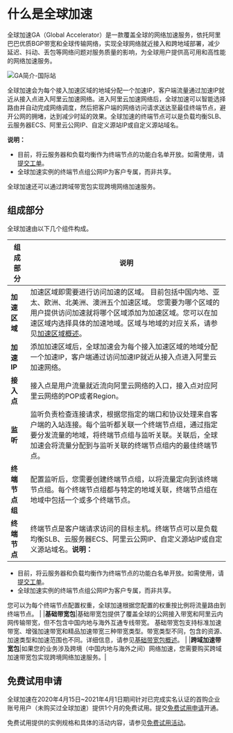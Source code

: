 # 什么是全球加速

全球加速GA（Global Accelerator）是一款覆盖全球的网络加速服务，依托阿里巴巴优质BGP带宽和全球传输网络，实现全球网络就近接入和跨地域部署，减少延迟、抖动、丢包等网络问题对服务质量的影响，为全球用户提供高可用和高性能的网络加速服务。

![GA简介-国际站](https://static-aliyun-doc.oss-accelerate.aliyuncs.com/assets/img/zh-CN/4323839951/p84077.png)

全球加速会为每个接入加速区域的地域分配一个加速IP，客户端流量通过加速IP就近从接入点进入阿里云加速网络。进入阿里云加速网络后，全球加速可以智能选择路由并自动完成网络调度，然后把客户端的网络访问请求送达至最佳终端节点，避开公网的拥堵，达到减少时延的效果。全球加速的终端节点可以是负载均衡SLB、云服务器ECS、阿里云公网IP、自定义源站IP或自定义源站域名。

**说明：**

-   目前，将云服务器和负载均衡作为终端节点的功能白名单开放。如需使用，请[提交工单](https://workorder-intl.console.aliyun.com/?spm=5176.11182188.console-base-top.dworkorder.18ae4882n3v6ZW#/ticket/createIndex)。
-   全球加速实例的终端节点组公网IP为客户专属，而非共享。

全球加速还可以通过跨域带宽包实现跨境网络加速服务。

## 组成部分

全球加速由以下几个组件构成。

|组成部分|说明|
|----|--|
|**加速区域**|加速区域即需要进行访问加速的区域。 目前包括中国内地、亚太、欧洲、北美洲、澳洲五个加速区域。 您需要为哪个区域的用户提供访问加速就将哪个区域添加为加速区域。您可以在加速区域内选择具体的加速地域。区域与地域的对应关系，请参见[加速区域概述](/intl.zh-CN/用户指南/加速区域/加速区域概述.md)。 |
|**加速IP**|添加加速区域后，全球加速会为每个接入加速区域的地域分配一个加速IP，客户端通过访问加速IP就近从接入点进入阿里云加速网络。|
|**接入点**|接入点是用户流量就近流向阿里云网络的入口，接入点对应阿里云网络的POP或者Region。|
|**监听**|监听负责检查连接请求，根据您指定的端口和协议处理来自客户端的入站连接。每个监听都关联一个终端节点组，通过指定要分发流量的地域，将终端节点组与监听关联。关联后，全球加速会将流量分配到与监听关联的终端节点组内的最佳终端节点。|
|**终端节点组**|配置监听后，您需要创建终端节点组，以将流量定向到该终端节点组。每个终端节点组都与特定的地域关联，终端节点组在地域中包括一个或多个终端节点。|
|**终端节点**|终端节点是客户端请求访问的目标主机。终端节点可以是负载均衡SLB、云服务器ECS、阿里云公网IP、自定义源站IP或自定义源站域名。**说明：**

-   目前，将云服务器和负载均衡作为终端节点的功能白名单开放。如需使用，请[提交工单](https://workorder-intl.console.aliyun.com/?spm=5176.11182188.console-base-top.dworkorder.18ae4882n3v6ZW#/ticket/createIndex)。
-   全球加速实例的终端节点组公网IP为客户专属，而非共享。

您可以为每个终端节点配置权重，全球加速根据您配置的权重按比例将流量路由到终端节点。 |
|**基础带宽包**|基础带宽包提供了覆盖全球的公网接入带宽和阿里云内网传输带宽，但不包含中国内地与海外互通专线带宽。 基础带宽包支持标准加速带宽、增强加速带宽和精品加速带宽三种带宽类型。带宽类型不同，包含的资源、加速类型和加速范围也不同。详细信息，请参见[基础带宽包概述](/intl.zh-CN/用户指南/基础带宽包/基础带宽包概述.md)。 |
|**跨域加速带宽包**|如果您的业务涉及跨境（中国内地与海外之间）网络加速，您需要购买跨域加速带宽包实现跨境网络加速服务。|

## 免费试用申请

全球加速在2020年4月15日~2021年4月1日期间针对已完成实名认证的首购企业账号用户（未购买过全球加速）提供1个月的免费试用。提交[免费试用申请](https://page-intl.aliyun.com/form/act857014000/index.htm)开通。

免费试用提供的实例规格和具体的活动内容，请参见[免费试用活动](/intl.zh-CN/公告/免费试用活动.md)。

